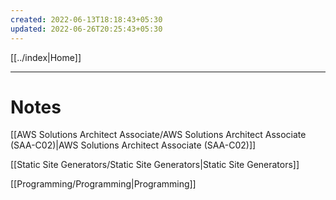 ```yaml
---
created: 2022-06-13T18:18:43+05:30
updated: 2022-06-26T20:25:43+05:30
---
```

[[../index|Home]]

---
# Notes
[[AWS Solutions Architect Associate/AWS Solutions Architect Associate (SAA-C02)|AWS Solutions Architect Associate (SAA-C02)]]

[[Static Site Generators/Static Site Generators|Static Site Generators]]

[[Programming/Programming|Programming]]